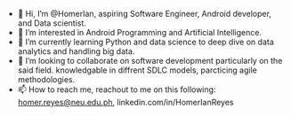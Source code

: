 - 👋 Hi, I’m @HomerIan, aspiring Software Engineer, Android developer, and Data scientist.
- 👀 I’m interested in Android Programming and Artificial Intelligence.
- 🌱 I’m currently learning Python and data science to deep dive on data analytics and handling big data.
- 💞️ I’m looking to collaborate on software development particularly on the said field. knowledgable in diffrent SDLC models, parcticing agile methodologies.
- 📫 How to reach me, reachout to me on this following: homer.reyes@neu.edu.ph, linkedin.com/in/HomerIanReyes

<!---
HomerIan/HomerIan is a ✨ special ✨ repository because its `README.md` (this file) appears on your GitHub profile.
You can click the Preview link to take a look at your changes.
--->
